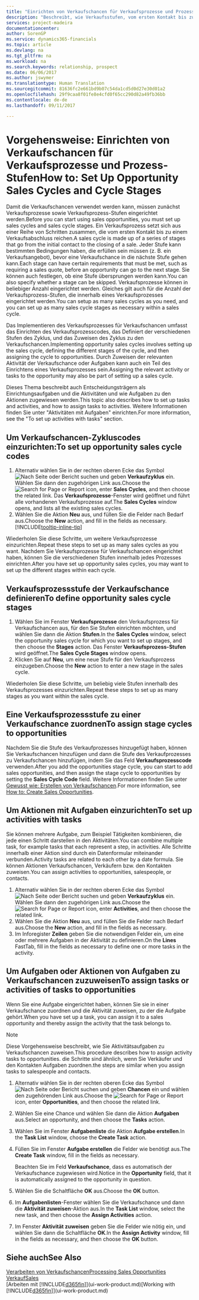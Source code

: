 ```yaml
---
title: "Einrichten von Verkaufschancen für Verkaufsprozesse und Prozess-Stufen| Microsoft Docs"
description: "Beschreibt, wie Verkaufsstufen, vom ersten Kontakt bis zum Schließen definiert, einen Verkaufsprozess erstellt und diesen zu Verkaufschancen in den Finanzverhältnissen zuweist."
services: project-madeira
documentationcenter: 
author: SorenGP
ms.service: dynamics365-financials
ms.topic: article
ms.devlang: na
ms.tgt_pltfrm: na
ms.workload: na
ms.search.keywords: relationship, prospect
ms.date: 06/06/2017
ms.author: jswymer
ms.translationtype: Human Translation
ms.sourcegitcommit: 81636fc2e661bd9b07c54da1cd5d0d27e30d01a2
ms.openlocfilehash: 29f9caa8f01fe8e4cfd0f65cc290d82a49fb36bb
ms.contentlocale: de-de
ms.lasthandoff: 09/11/2017

---
```

# <a name="how-to-set-up-opportunity-sales-cycles-and-cycle-stages"></a><span data-ttu-id="d9d0b-103">Vorgehensweise: Einrichten von Verkaufschancen für Verkaufsprozesse und Prozess-Stufen</span><span class="sxs-lookup"><span data-stu-id="d9d0b-103">How to: Set Up Opportunity Sales Cycles and Cycle Stages</span></span>
<span data-ttu-id="d9d0b-104">Damit die Verkaufschancen verwendet werden kann, müssen zunächst Verkaufsprozesse sowie Verkaufsprozess-Stufen eingerichtet werden.</span><span class="sxs-lookup"><span data-stu-id="d9d0b-104">Before you can start using sales opportunities, you must set up sales cycles and sales cycle stages.</span></span> <span data-ttu-id="d9d0b-105">Ein Verkaufsprozess setzt sich aus einer Reihe von Schritten zusammen, die vom ersten Kontakt bis zu einem Verkaufsabschluss reichen.</span><span class="sxs-lookup"><span data-stu-id="d9d0b-105">A sales cycle is made up of a series of stages that go from the initial contact to the closing of a sale.</span></span> <span data-ttu-id="d9d0b-106">Jeder Stufe kann bestimmten Bedingungen haben, die erfüllen sein müssen (z. B. ein Verkaufsangebot), bevor eine Verkaufschance in die nächste Stufe gehen kann.</span><span class="sxs-lookup"><span data-stu-id="d9d0b-106">Each stage can have certain requirements that must be met, such as requiring a sales quote, before an opportunity can go to the next stage.</span></span> <span data-ttu-id="d9d0b-107">Sie können auch festlegen, ob eine Stufe übersprungen werden kann.</span><span class="sxs-lookup"><span data-stu-id="d9d0b-107">You can also specify whether a stage can be skipped.</span></span> <span data-ttu-id="d9d0b-108">Verkaufsprozesse können in beliebiger Anzahl eingerichtet werden. Gleiches gilt auch für die Anzahl der Verkaufsprozess-Stufen, die innerhalb eines Verkaufsprozesses eingerichtet werden.</span><span class="sxs-lookup"><span data-stu-id="d9d0b-108">You can setup as many sales cycles as you need, and you can set up as many sales cycle stages as necessary within a sales cycle.</span></span>

<span data-ttu-id="d9d0b-109">Das Implementieren des Verkaufsprozesses für Verkaufschancen umfasst das Einrichten des Verkaufsprozesscodes, das Definiert der verschiedenen Stufen des Zyklus, und das Zuweisen des Zyklus zu den Verkaufschancen.</span><span class="sxs-lookup"><span data-stu-id="d9d0b-109">Implementing opportunity sales cycles involves setting up the sales cycle, defining the different stages of the cycle, and then assigning the cycle to opportunities.</span></span> <span data-ttu-id="d9d0b-110">Durch Zuweisen der relevanten Aktivität der Verkaufschance oder Aufgaben kann auch ein Teil des Einrichtens eines Verkaufsprozesses sein.</span><span class="sxs-lookup"><span data-stu-id="d9d0b-110">Assigning the relevant activity or tasks to the opportunity may also be part of setting up a sales cycle.</span></span>

<span data-ttu-id="d9d0b-111">Dieses Thema beschreibt auch Entscheidungsträgern als Einrichtungsaufgaben und die Aktivitäten und wie Aufgaben zu den Aktionen zugewiesen werden.</span><span class="sxs-lookup"><span data-stu-id="d9d0b-111">This topic also describes how to set up tasks and activities, and how to assign tasks to activities.</span></span> <span data-ttu-id="d9d0b-112">Weitere Informationen finden Sie unter "Aktivitäten mit Aufgaben" einrichten.</span><span class="sxs-lookup"><span data-stu-id="d9d0b-112">For more information, see the "To set up activities with tasks" section.</span></span>

## <a name="to-set-up-opportunity-sales-cycle-codes"></a><span data-ttu-id="d9d0b-113">Um Verkaufschancen-Zykluscodes einzurichten:</span><span class="sxs-lookup"><span data-stu-id="d9d0b-113">To set up opportunity sales cycle codes</span></span>
1. <span data-ttu-id="d9d0b-114">Alternativ wählen Sie in der rechten oberen Ecke das Symbol ![Nach Seite oder Bericht suchen](media/ui-search/search_small.png "Nach Seite oder Bericht suchen") und geben **Verkaufzyklus** ein. Wählen Sie dann den zugehörigen Link aus.</span><span class="sxs-lookup"><span data-stu-id="d9d0b-114">Choose the ![Search for Page or Report](media/ui-search/search_small.png "Search for Page or Report icon") icon, enter **Sales Cycles**, and then choose the related link.</span></span> <span data-ttu-id="d9d0b-115">Das **Verkaufsprozesse**-Fenster wird geöffnet und führt alle vorhandenen Verkaufsprozesse auf.</span><span class="sxs-lookup"><span data-stu-id="d9d0b-115">The **Sales Cycles** window opens, and lists all the existing sales cycles.</span></span>
2. <span data-ttu-id="d9d0b-116">Wählen Sie die Aktion **Neu** aus, und füllen Sie die Felder nach Bedarf aus.</span><span class="sxs-lookup"><span data-stu-id="d9d0b-116">Choose the **New** action, and fill in the fields as necessary.</span></span> [!INCLUDE[tooltip-inline-tip](includes/tooltip-inline-tip_md.md)]

<span data-ttu-id="d9d0b-117">Wiederholen Sie diese Schritte, um weitere Verkaufsprozesse einzurichten.</span><span class="sxs-lookup"><span data-stu-id="d9d0b-117">Repeat these steps to set up as many sales cycles as you want.</span></span> <span data-ttu-id="d9d0b-118">Nachdem Sie Verkaufsprozesse für Verkaufschancen eingerichtet haben, können Sie die verschiedenen Stufen innerhalb jedes Prozesses einrichten.</span><span class="sxs-lookup"><span data-stu-id="d9d0b-118">After you have set up opportunity sales cycles, you may want to set up the different stages within each cycle.</span></span>

## <a name="to-define-opportunity-sales-cycle-stages"></a><span data-ttu-id="d9d0b-119">Verkaufsprozessstufe der Verkaufschance definieren</span><span class="sxs-lookup"><span data-stu-id="d9d0b-119">To define opportunity sales cycle stages</span></span>
1. <span data-ttu-id="d9d0b-120">Wählen Sie im Fenster **Verkaufsprozesse** den Verkaufsprozess für Verkaufschancen aus, für den Sie Stufen einrichten möchten, und wählen Sie dann die Aktion **Stufen**.</span><span class="sxs-lookup"><span data-stu-id="d9d0b-120">In the **Sales Cycles** window, select the opportunity sales cycle for which you want to set up stages, and then choose the **Stages** action.</span></span> <span data-ttu-id="d9d0b-121">Das Fenster **Verkaufsprozess-Stufen** wird geöffnet.</span><span class="sxs-lookup"><span data-stu-id="d9d0b-121">The **Sales Cycle Stages** window opens.</span></span>
2. <span data-ttu-id="d9d0b-122">Klicken Sie auf **Neu**, um eine neue Stufe für den Verkaufsprozess einzugeben.</span><span class="sxs-lookup"><span data-stu-id="d9d0b-122">Choose the **New** action to enter a new stage in the sales cycle.</span></span>

<span data-ttu-id="d9d0b-123">Wiederholen Sie diese Schritte, um beliebig viele Stufen innerhalb des Verkaufsprozesses einzurichten.</span><span class="sxs-lookup"><span data-stu-id="d9d0b-123">Repeat these steps to set up as many stages as you want within the sales cycle.</span></span>

## <a name="to-assign-stage-cycles-to-opportunities"></a><span data-ttu-id="d9d0b-124">Eine Verkaufsprozessstufe zu einer Verkaufschance zuordnen</span><span class="sxs-lookup"><span data-stu-id="d9d0b-124">To assign stage cycles to opportunities</span></span>
<span data-ttu-id="d9d0b-125">Nachdem Sie die Stufe des Verkaufprozesses hinzugefügt haben, können Sie Verkaufschancen hinzufügen und dann die Stufe des Verkaufprozesses zu Verkaufschancen hinzufügen, indem Sie das Feld **Verkaufsprozesscode** verwenden.</span><span class="sxs-lookup"><span data-stu-id="d9d0b-125">After you add the opportunities stage cycle, you can start to add sales opportunities, and then assign the stage cycle to opportunities by setting the **Sales Cycle Code** field.</span></span> <span data-ttu-id="d9d0b-126">Weitere Informationen finden Sie unter [Gewusst wie: Erstellen von Verkaufschancen](marketing-how-create-opportunities.md).</span><span class="sxs-lookup"><span data-stu-id="d9d0b-126">For more information, see [How to: Create Sales Opportunities](marketing-how-create-opportunities.md).</span></span>

## <a name="to-set-up-activities-with-tasks"></a><span data-ttu-id="d9d0b-127">Um Aktionen mit Aufgaben einzurichten</span><span class="sxs-lookup"><span data-stu-id="d9d0b-127">To set up activities with tasks</span></span>
<span data-ttu-id="d9d0b-128">Sie können mehrere Aufgabe, zum Beispiel Tätigkeiten kombinieren, die jede einen Schritt darstellen in den Aktivitäten.</span><span class="sxs-lookup"><span data-stu-id="d9d0b-128">You can combine multiple task, for example tasks that each represent a step, in activities.</span></span> <span data-ttu-id="d9d0b-129">Alle Schritte innerhalb einer Aktion sind durch ein Datenformular miteinander verbunden.</span><span class="sxs-lookup"><span data-stu-id="d9d0b-129">Activity tasks are related to each other by a date formula.</span></span> <span data-ttu-id="d9d0b-130">Sie können Aktionen Verkaufschancen, Verkäufern bzw. den Kontakten zuweisen.</span><span class="sxs-lookup"><span data-stu-id="d9d0b-130">You can assign activities to opportunities, salespeople, or contacts.</span></span>

1. <span data-ttu-id="d9d0b-131">Alternativ wählen Sie in der rechten oberen Ecke das Symbol ![Nach Seite oder Bericht suchen](media/ui-search/search_small.png "Nach Seite oder Bericht suchen") und geben **Verkaufzyklus** ein. Wählen Sie dann den zugehörigen Link aus.</span><span class="sxs-lookup"><span data-stu-id="d9d0b-131">Choose the ![Search for Page or Report](media/ui-search/search_small.png "Search for Page or Report icon") icon, enter **Activities**, and then choose the related link.</span></span>
2. <span data-ttu-id="d9d0b-132">Wählen Sie die Aktion **Neu** aus, und füllen Sie die Felder nach Bedarf aus.</span><span class="sxs-lookup"><span data-stu-id="d9d0b-132">Choose the **New** action, and fill in the fields as necessary.</span></span>
3. <span data-ttu-id="d9d0b-133">Im Inforegister **Zeilen** geben Sie die notwendigen Felder ein, um eine oder mehrere Aufgaben in der Aktivität zu definieren.</span><span class="sxs-lookup"><span data-stu-id="d9d0b-133">On the **Lines** FastTab, fill in the fields as necessary to define one or more tasks in the activity.</span></span>

## <a name="to-assign-tasks-or-activities-of-tasks-to-opportunities"></a><span data-ttu-id="d9d0b-134">Um Aufgaben oder Aktionen von Aufgaben zu Verkaufschancen zuzuweisen</span><span class="sxs-lookup"><span data-stu-id="d9d0b-134">To assign tasks or activities of tasks to opportunities</span></span>
<span data-ttu-id="d9d0b-135">Wenn Sie eine Aufgabe eingerichtet haben, können Sie sie in einer Verkaufschance zuordnen und die Aktivität zuweisen, zu der die Aufgabe gehört.</span><span class="sxs-lookup"><span data-stu-id="d9d0b-135">When you have set up a task, you can assign it to a sales opportunity and thereby assign the activity that the task belongs to.</span></span>

> [!NOTE]  
>   <span data-ttu-id="d9d0b-136">Diese Vorgehensweise beschreibt, wie Sie Aktivitätsaufgaben zu Verkaufschancen zuweisen.</span><span class="sxs-lookup"><span data-stu-id="d9d0b-136">This procedure describes how to assign activity tasks to opportunities.</span></span> <span data-ttu-id="d9d0b-137">die Schritte sind ähnlich, wenn Sie Verkäufer und den Kontakten Aufgaben zuordnen.</span><span class="sxs-lookup"><span data-stu-id="d9d0b-137">the steps are similar when you assign tasks to salespeople and contacts.</span></span>

1. <span data-ttu-id="d9d0b-138">Alternativ wählen Sie in der rechten oberen Ecke das Symbol ![Nach Seite oder Bericht suchen](media/ui-search/search_small.png "Nach Seite oder Bericht suchen") und geben **Chancen** ein und wählen den zugehörenden Link aus.</span><span class="sxs-lookup"><span data-stu-id="d9d0b-138">Choose the ![Search for Page or Report](media/ui-search/search_small.png "Search for Page or Report icon") icon, enter **Opportunities**, and then choose the related link.</span></span>
2. <span data-ttu-id="d9d0b-139">Wählen Sie eine Chance und wählen Sie dann die Aktion **Aufgaben** aus.</span><span class="sxs-lookup"><span data-stu-id="d9d0b-139">Select an opportunity, and then choose the **Tasks** action.</span></span>
3. <span data-ttu-id="d9d0b-140">Wählen Sie im Fenster **Aufgabenliste** die Aktion **Aufgabe erstellen**.</span><span class="sxs-lookup"><span data-stu-id="d9d0b-140">In the **Task List** window, choose the **Create Task** action.</span></span>
4.  <span data-ttu-id="d9d0b-141">Füllen Sie im Fenster **Aufgabe erstellen** die Felder wie benötigt aus.</span><span class="sxs-lookup"><span data-stu-id="d9d0b-141">The **Create Task** window, fill in the fields as necessary.</span></span>

    <span data-ttu-id="d9d0b-142">Beachten Sie im Feld **Verkaufschance**, dass es automatisch der Verkaufschance zugewiesen wird.</span><span class="sxs-lookup"><span data-stu-id="d9d0b-142">Notice in the **Opportunity** field, that it is automatically assigned to the opportunity in question.</span></span>
5. <span data-ttu-id="d9d0b-143">Wählen Sie die Schaltfläche **OK** aus.</span><span class="sxs-lookup"><span data-stu-id="d9d0b-143">Choose the **OK** button.</span></span>
6. <span data-ttu-id="d9d0b-144">Im **Aufgabenlisten**-Fenster wählen Sie die Verkaufschance und dann die **Aktivität zuweisen**-Aktion aus.</span><span class="sxs-lookup"><span data-stu-id="d9d0b-144">In the **Task List** window, select the new task, and then choose the **Assign Activities** action.</span></span>
7. <span data-ttu-id="d9d0b-145">Im Fenster **Aktivität zuweisen** geben Sie die Felder wie nötig ein, und wählen Sie dann die Schaltfläche **OK**.</span><span class="sxs-lookup"><span data-stu-id="d9d0b-145">In the **Assign Activity** window, fill in the fields as necessary, and then choose the **OK** button.</span></span>

## <a name="see-also"></a><span data-ttu-id="d9d0b-146">Siehe auch</span><span class="sxs-lookup"><span data-stu-id="d9d0b-146">See Also</span></span>
[<span data-ttu-id="d9d0b-147">Verarbeiten von Verkaufschancen</span><span class="sxs-lookup"><span data-stu-id="d9d0b-147">Processing Sales Opportunities</span></span>](marketing-processing-sales-opportunities.md)  
[<span data-ttu-id="d9d0b-148">Verkauf</span><span class="sxs-lookup"><span data-stu-id="d9d0b-148">Sales</span></span>](sales-manage-sales.md)  
<span data-ttu-id="d9d0b-149">[Arbeiten mit [!INCLUDE[d365fin](includes/d365fin_md.md)]](ui-work-product.md)</span><span class="sxs-lookup"><span data-stu-id="d9d0b-149">[Working with [!INCLUDE[d365fin](includes/d365fin_md.md)]](ui-work-product.md)</span></span>

